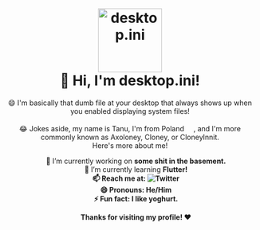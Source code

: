 
<h1 align="center"><img src="https://cdn.discordapp.com/attachments/729935388709355630/855827644918661150/desktopini.png" alt="desktop.ini" width="128px" height="128px"><br>👋 Hi, I'm <strong>desktop.ini</strong>!</h1>

<p align="center">😄 I'm basically that dumb file at your desktop that always shows up when you enabled displaying system files!<br><br>😂 Jokes aside, my name is Tanu, I'm from Poland <img src="https://emojipedia-us.s3.dualstack.us-west-1.amazonaws.com/thumbs/120/twitter/282/flag-poland_1f1f5-1f1f1.png" width="15px" height="15px">, and I'm more commonly known as Axoloney, Cloney, or CloneyInnit.<br>Here's more about me!</p>

<ul align="center">
  <p align="center">🔭 I’m currently working on <strong>some shit in the basement.</strong><br>🌱 I’m currently learning <strong>Flutter<strong>!<br>📫 Reach me at:  <img src="https://img.shields.io/badge/-Twitter-white?style=flat-square&logo=twitter&link=https://twitter.com/tanumakescode" alt="Twitter"><br>😄 Pronouns: He/Him<br>⚡ Fun fact: I like yoghurt.</p>

<p align="center">Thanks for visiting my profile! ❤️</p>
